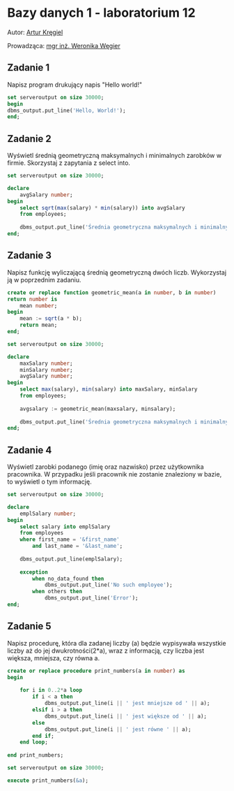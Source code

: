 # Bazy danych 1 - laboratorium 12

Autor: [Artur Kręgiel](https://github.com/arkregiel)

Prowadząca: [mgr inż. Weronika Węgier](https://www.kssk.pwr.edu.pl/users/wegier)

## Zadanie 1

Napisz program drukujący napis "Hello world!"

```sql
set serveroutput on size 30000;
begin
dbms_output.put_line('Hello, World!');
end;
```

## Zadanie 2

Wyświetl średnią geometryczną maksymalnych i minimalnych zarobków
w firmie. Skorzystaj z zapytania z select into.

```sql
set serveroutput on size 30000;

declare
    avgSalary number;
begin
    select sqrt(max(salary) * min(salary)) into avgSalary
    from employees;
    
    dbms_output.put_line('Średnia geometryczna maksymalnych i minimalnych zarobów w firmie: ' || avgSalary);
end;
```

## Zadanie 3

Napisz funkcję wyliczającą średnią geometryczną dwóch liczb. Wykorzystaj ją w poprzednim zadaniu.

```sql
create or replace function geometric_mean(a in number, b in number)
return number is
    mean number;
begin
    mean := sqrt(a * b);
    return mean;
end;
```

```sql
set serveroutput on size 30000;

declare
    maxSalary number;
    minSalary number;
    avgSalary number;
begin
    select max(salary), min(salary) into maxSalary, minSalary
    from employees;
    
    avgsalary := geometric_mean(maxsalary, minsalary);
    
    dbms_output.put_line('Średnia geometryczna maksymalnych i minimalnych zarobów w firmie: ' || avgSalary);
end;
```

## Zadanie 4

Wyświetl zarobki podanego (imię oraz nazwisko) przez użytkownika pracownika. W przypadku jeśli pracownik nie zostanie znaleziony w bazie, to
wyświetl o tym informację.

```sql
set serveroutput on size 30000;

declare
    emplSalary number;
begin
    select salary into emplSalary
    from employees
    where first_name = '&first_name'
        and last_name = '&last_name';
        
    dbms_output.put_line(emplSalary);
    
    exception
        when no_data_found then
            dbms_output.put_line('No such employee');
        when others then
            dbms_output.put_line('Error');
end;
```

## Zadanie 5

Napisz procedurę, która dla zadanej liczby (a) będzie wypisywała wszystkie liczby aż do jej dwukrotności(2*a), wraz z informacją, czy liczba jest
większa, mniejsza, czy równa a.

```sql
create or replace procedure print_numbers(a in number) as
begin
    
    for i in 0..2*a loop
        if i < a then
            dbms_output.put_line(i || ' jest mniejsze od ' || a);
        elsif i > a then
            dbms_output.put_line(i || ' jest większe od ' || a);
        else
            dbms_output.put_line(i || ' jest równe ' || a);
        end if;
    end loop;
    
end print_numbers;
```

```sql
set serveroutput on size 30000;

execute print_numbers(&a);
```
